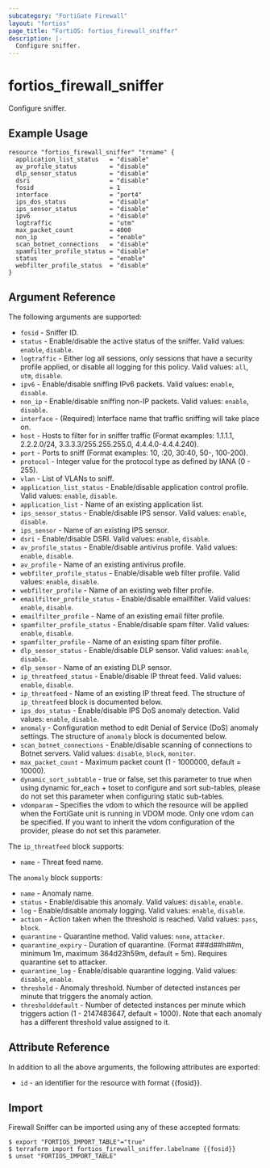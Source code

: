 ```yaml
---
subcategory: "FortiGate Firewall"
layout: "fortios"
page_title: "FortiOS: fortios_firewall_sniffer"
description: |-
  Configure sniffer.
---
```


# fortios_firewall_sniffer
Configure sniffer.

## Example Usage

```hcl
resource "fortios_firewall_sniffer" "trname" {
  application_list_status   = "disable"
  av_profile_status         = "disable"
  dlp_sensor_status         = "disable"
  dsri                      = "disable"
  fosid                     = 1
  interface                 = "port4"
  ips_dos_status            = "disable"
  ips_sensor_status         = "disable"
  ipv6                      = "disable"
  logtraffic                = "utm"
  max_packet_count          = 4000
  non_ip                    = "enable"
  scan_botnet_connections   = "disable"
  spamfilter_profile_status = "disable"
  status                    = "enable"
  webfilter_profile_status  = "disable"
}
```

## Argument Reference

The following arguments are supported:

* `fosid` - Sniffer ID.
* `status` - Enable/disable the active status of the sniffer. Valid values: `enable`, `disable`.
* `logtraffic` - Either log all sessions, only sessions that have a security profile applied, or disable all logging for this policy. Valid values: `all`, `utm`, `disable`.
* `ipv6` - Enable/disable sniffing IPv6 packets. Valid values: `enable`, `disable`.
* `non_ip` - Enable/disable sniffing non-IP packets. Valid values: `enable`, `disable`.
* `interface` - (Required) Interface name that traffic sniffing will take place on.
* `host` - Hosts to filter for in sniffer traffic (Format examples: 1.1.1.1, 2.2.2.0/24, 3.3.3.3/255.255.255.0, 4.4.4.0-4.4.4.240).
* `port` - Ports to sniff (Format examples: 10, :20, 30:40, 50-, 100-200).
* `protocol` - Integer value for the protocol type as defined by IANA (0 - 255).
* `vlan` - List of VLANs to sniff.
* `application_list_status` - Enable/disable application control profile. Valid values: `enable`, `disable`.
* `application_list` - Name of an existing application list.
* `ips_sensor_status` - Enable/disable IPS sensor. Valid values: `enable`, `disable`.
* `ips_sensor` - Name of an existing IPS sensor.
* `dsri` - Enable/disable DSRI. Valid values: `enable`, `disable`.
* `av_profile_status` - Enable/disable antivirus profile. Valid values: `enable`, `disable`.
* `av_profile` - Name of an existing antivirus profile.
* `webfilter_profile_status` - Enable/disable web filter profile. Valid values: `enable`, `disable`.
* `webfilter_profile` - Name of an existing web filter profile.
* `emailfilter_profile_status` - Enable/disable emailfilter. Valid values: `enable`, `disable`.
* `emailfilter_profile` - Name of an existing email filter profile.
* `spamfilter_profile_status` - Enable/disable spam filter. Valid values: `enable`, `disable`.
* `spamfilter_profile` - Name of an existing spam filter profile.
* `dlp_sensor_status` - Enable/disable DLP sensor. Valid values: `enable`, `disable`.
* `dlp_sensor` - Name of an existing DLP sensor.
* `ip_threatfeed_status` - Enable/disable IP threat feed. Valid values: `enable`, `disable`.
* `ip_threatfeed` - Name of an existing IP threat feed. The structure of `ip_threatfeed` block is documented below.
* `ips_dos_status` - Enable/disable IPS DoS anomaly detection. Valid values: `enable`, `disable`.
* `anomaly` - Configuration method to edit Denial of Service (DoS) anomaly settings. The structure of `anomaly` block is documented below.
* `scan_botnet_connections` - Enable/disable scanning of connections to Botnet servers. Valid values: `disable`, `block`, `monitor`.
* `max_packet_count` - Maximum packet count (1 - 1000000, default = 10000).
* `dynamic_sort_subtable` - true or false, set this parameter to true when using dynamic for_each + toset to configure and sort sub-tables, please do not set this parameter when configuring static sub-tables.
* `vdomparam` - Specifies the vdom to which the resource will be applied when the FortiGate unit is running in VDOM mode. Only one vdom can be specified. If you want to inherit the vdom configuration of the provider, please do not set this parameter.

The `ip_threatfeed` block supports:

* `name` - Threat feed name.

The `anomaly` block supports:

* `name` - Anomaly name.
* `status` - Enable/disable this anomaly. Valid values: `disable`, `enable`.
* `log` - Enable/disable anomaly logging. Valid values: `enable`, `disable`.
* `action` - Action taken when the threshold is reached. Valid values: `pass`, `block`.
* `quarantine` - Quarantine method. Valid values: `none`, `attacker`.
* `quarantine_expiry` - Duration of quarantine. (Format ###d##h##m, minimum 1m, maximum 364d23h59m, default = 5m). Requires quarantine set to attacker.
* `quarantine_log` - Enable/disable quarantine logging. Valid values: `disable`, `enable`.
* `threshold` - Anomaly threshold. Number of detected instances per minute that triggers the anomaly action.
* `thresholddefault` - Number of detected instances per minute which triggers action (1 - 2147483647, default = 1000). Note that each anomaly has a different threshold value assigned to it.


## Attribute Reference

In addition to all the above arguments, the following attributes are exported:
* `id` - an identifier for the resource with format {{fosid}}.

## Import

Firewall Sniffer can be imported using any of these accepted formats:
```
$ export "FORTIOS_IMPORT_TABLE"="true"
$ terraform import fortios_firewall_sniffer.labelname {{fosid}}
$ unset "FORTIOS_IMPORT_TABLE"
```
